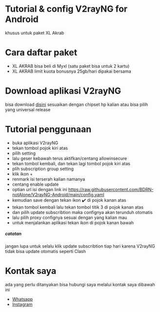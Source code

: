 # Tutorial &amp; config V2rayNG for Android
khusus untuk paket XL Akrab
# Cara daftar paket
- XL AKRAB bisa beli di Myxl (satu paket bisa untuk 2 kartu)
- XL AKRAB limit kuota bonusnya 25gb/hari dipakai bersama 
# Download aplikasi V2rayNG
bisa download <a href="https://github.com/djoeni/pitureienge/releases">disini</a>
sesuaikan dengan chipset hp kalian atau bisa pilih yang universal release 
# Tutorial penggunaan
- buka aplikasi V2rayNG
- tekan tombol pojok kiri atas
- pilih setting
- lalu geser kebawah terus aktifkan/centang allowinsecure
- tekan tombol kembali, dan tekan lagi tombol pojok kiri atas
- plih subscription group setting
- klik ikon + 
- renmark isi terserah kalian namanya
- centang enable update
- optian url isi dengan link ini
https://raw.githubusercontent.com/BDRN-notAlone/V2rayNG-Android/main/config.yaml
- kemudian save dengan tekan ikon ✔️ di pojok kanan atas 
- tekan tombol kembali lalu tekan tombol titik 3 di pojok kanan atas 
- dan pilih update subscribtion maka confignya akan terunduh otomatis 
- lalu pilih proxy confignya sesuai dengan yang kalian mau 
- untuk menjalankan aplikasi tekan ikon di pojok kanan bawah
##### catatan
jangan lupa untuk selalu klik update subscribtion tiap hari karena V2rayNG tidak bisa update otomatis seperti Clash 
# Kontak saya
ada yang perlu ditanyakan bisa hubungi saya melalui kontak saya dibawah ini
- <a href="https://wa.me/6285173088582">Whatsapp</a>
- <a href="https://instagram.com/junaidi2_">Instagram</a>
